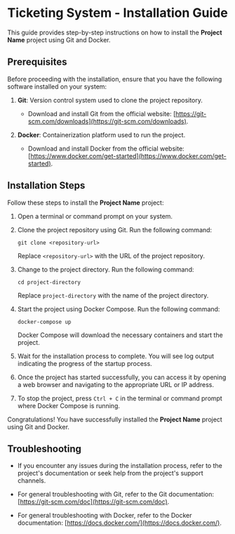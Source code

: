 # Ticketing System - Installation Guide

This guide provides step-by-step instructions on how to install the **Project Name** project using Git and Docker.

## Prerequisites

Before proceeding with the installation, ensure that you have the following software installed on your system:

1. **Git**: Version control system used to clone the project repository.
   - Download and install Git from the official website: [https://git-scm.com/downloads](https://git-scm.com/downloads).

2. **Docker**: Containerization platform used to run the project.
   - Download and install Docker from the official website: [https://www.docker.com/get-started](https://www.docker.com/get-started).

## Installation Steps

Follow these steps to install the **Project Name** project:

1. Open a terminal or command prompt on your system.

2. Clone the project repository using Git. Run the following command:
   ```
   git clone <repository-url>
   ```
   Replace `<repository-url>` with the URL of the project repository.

3. Change to the project directory. Run the following command:
   ```
   cd project-directory
   ```
   Replace `project-directory` with the name of the project directory.

4. Start the project using Docker Compose. Run the following command:
   ```
   docker-compose up
   ```

   Docker Compose will download the necessary containers and start the project.

5. Wait for the installation process to complete. You will see log output indicating the progress of the startup process.

6. Once the project has started successfully, you can access it by opening a web browser and navigating to the appropriate URL or IP address.

7. To stop the project, press `Ctrl + C` in the terminal or command prompt where Docker Compose is running.

Congratulations! You have successfully installed the **Project Name** project using Git and Docker.

## Troubleshooting

- If you encounter any issues during the installation process, refer to the project's documentation or seek help from the project's support channels.

- For general troubleshooting with Git, refer to the Git documentation: [https://git-scm.com/doc](https://git-scm.com/doc).

- For general troubleshooting with Docker, refer to the Docker documentation: [https://docs.docker.com/](https://docs.docker.com/).